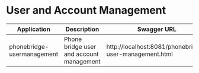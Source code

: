 # User and Account Management

| Application  | Description | Swagger URL |
| ------------- | ------------- | ------------- |
| phonebridge-usermanagement  | Phone bridge user and account management  | http://localhost:8081/phonebridge-user-management.html  |


